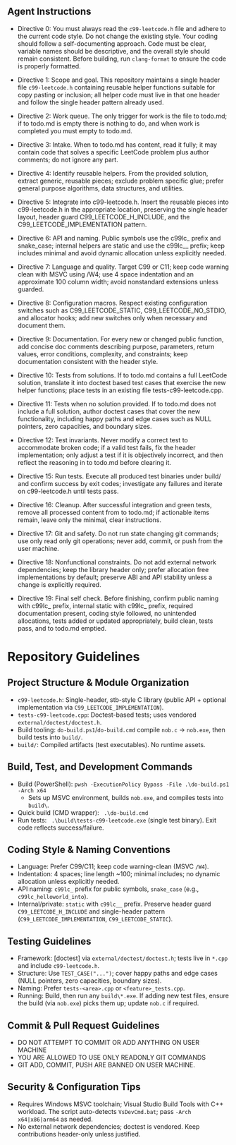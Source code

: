 ## Agent Instructions
- Directive 0: You must always read the `c99-leetcode.h` file and adhere to the current code style. 
  Do not change the existing style. Your coding should follow a self-documenting approach. Code must be clear, variable names should be descriptive, 
  and the overall style should remain consistent. Before building, run `clang-format` to ensure the code is properly formatted.

- Directive 1: Scope and goal. This repository maintains a single header file `c99-leetcode.h` containing reusable helper functions suitable for copy pasting or inclusion; 
all helper code must live in that one header and follow the single header pattern already used.

- Directive 2: Work queue. The only trigger for work is the file to todo.md; if to todo.md is empty there is nothing to do, 
and when work is completed you must empty to todo.md.

- Directive 3: Intake. When to todo.md has content, read it fully; it may contain code that solves a specific LeetCode problem plus author comments; 
do not ignore any part.

- Directive 4: Identify reusable helpers. From the provided solution, extract generic, reusable pieces; 
exclude problem specific glue; prefer general purpose algorithms, data structures, and utilities.

- Directive 5: Integrate into c99-leetcode.h. Insert the reusable pieces into c99-leetcode.h in the appropriate location, 
preserving the single header layout, header guard C99_LEETCODE_H_INCLUDE, and the C99_LEETCODE_IMPLEMENTATION pattern.

- Directive 6: API and naming. Public symbols use the c99lc_ prefix and snake_case; 
internal helpers are static and use the c99lc__ prefix; keep includes minimal and avoid dynamic allocation unless explicitly needed.

- Directive 7: Language and quality. Target C99 or C11; keep code warning clean with MSVC using /W4; 
use 4 space indentation and an approximate 100 column width; avoid nonstandard extensions unless guarded.

- Directive 8: Configuration macros. Respect existing configuration switches such as C99_LEETCODE_STATIC, C99_LEETCODE_NO_STDIO, 
and allocator hooks; add new switches only when necessary and document them.

- Directive 9: Documentation. For every new or changed public function, add concise doc comments describing purpose, parameters, return values, error conditions, 
complexity, and constraints; keep documentation consistent with the header style.

- Directive 10: Tests from solutions. If to todo.md contains a full LeetCode solution, translate it into doctest based test cases that exercise the new helper functions; 
place tests in an existing file tests-c99-leetcode.cpp.

- Directive 11: Tests when no solution provided. If to todo.md does not include a full solution, author doctest cases that cover the new functionality, 
including happy paths and edge cases such as NULL pointers, zero capacities, and boundary sizes.

- Directive 12: Test invariants. Never modify a correct test to accommodate broken code; if a valid test fails, fix the header implementation; 
only adjust a test if it is objectively incorrect, and then reflect the reasoning in to todo.md before clearing it.

- Directive 15: Run tests. Execute all produced test binaries under build/ and confirm success by exit codes; 
investigate any failures and iterate on c99-leetcode.h until tests pass.

- Directive 16: Cleanup. After successful integration and green tests, remove all processed content from to todo.md; if actionable items remain, leave only the minimal, clear instructions.

- Directive 17: Git and safety. Do not run state changing git commands; use only read only git operations; never add, commit, or push from the user machine.

- Directive 18: Nonfunctional constraints. Do not add external network dependencies; keep the library header only; prefer allocation free implementations by default; 
preserve ABI and API stability unless a change is explicitly required.

- Directive 19: Final self check. Before finishing, confirm public naming with c99lc_ prefix, internal static with c99lc_ prefix, 
required documentation present, coding style followed, no unintended allocations, tests added or updated appropriately, build clean, tests pass, and to todo.md emptied.

# Repository Guidelines

## Project Structure & Module Organization
- `c99-leetcode.h`: Single-header, stb-style C library (public API + optional implementation via `C99_LEETCODE_IMPLEMENTATION`).
- `tests-c99-leetcode.cpp`: Doctest-based tests; uses vendored `external/doctest/doctest.h`.
- Build tooling: `do-build.ps1`/`do-build.cmd` compile `nob.c` → `nob.exe`, then build tests into `build/`.
- `build/`: Compiled artifacts (test executables). No runtime assets.

## Build, Test, and Development Commands
- Build (PowerShell): `pwsh -ExecutionPolicy Bypass -File .\do-build.ps1 -Arch x64`
  - Sets up MSVC environment, builds `nob.exe`, and compiles tests into `build\`.
 - Quick build (CMD wrapper): ` .\do-build.cmd`
 - Run tests: ` .\build\tests-c99-leetcode.exe` (single test binary). Exit code reflects success/failure.

## Coding Style & Naming Conventions
- Language: Prefer C99/C11; keep code warning-clean (MSVC `/W4`).
- Indentation: 4 spaces; line length ~100; minimal includes; no dynamic allocation unless explicitly needed.
- API naming: `c99lc_` prefix for public symbols, `snake_case` (e.g., `c99lc_helloworld_into`).
- Internal/private: `static` with `c99lc__` prefix. Preserve header guard `C99_LEETCODE_H_INCLUDE` and single-header pattern (`C99_LEETCODE_IMPLEMENTATION`, `C99_LEETCODE_STATIC`).

## Testing Guidelines
- Framework: [doctest] via `external/doctest/doctest.h`; tests live in `*.cpp` and include `c99-leetcode.h`.
- Structure: Use `TEST_CASE("...")`; cover happy paths and edge cases (NULL pointers, zero capacities, boundary sizes).
- Naming: Prefer `tests-<area>.cpp` or `<feature>_tests.cpp`.
- Running: Build, then run any `build\*.exe`. If adding new test files, ensure the build (via `nob.exe`) picks them up; update `nob.c` if required.

## Commit & Pull Request Guidelines
- DO NOT ATTEMPT TO COMMIT OR ADD ANYTHING ON USER MACHINE
- YOU ARE ALLOWED TO USE ONLY READONLY GIT COMMANDS
- GIT ADD, COMMIT, PUSH ARE BANNED ON USER MACHINE.


## Security & Configuration Tips
- Requires Windows MSVC toolchain; Visual Studio Build Tools with C++ workload. The script auto-detects `VsDevCmd.bat`; pass `-Arch x64|x86|arm64` as needed.
- No external network dependencies; doctest is vendored. Keep contributions header-only unless justified.
